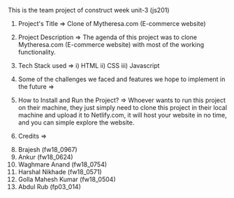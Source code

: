 This is the team project of construct week unit-3 (js201)

1. Project's Title =>
Clone of Mytheresa.com (E-commerce website)


2. Project Description =>
 The agenda of this project was to clone Mytheresa.com (E-commerce website) with most of the working functionality.
 
3. Tech Stack used =>
i) HTML
ii) CSS
iii) Javascript 

4. Some of the challenges we faced and features we hope to implement in the future =>







5.  How to Install and Run the Project? =>
Whoever wants to run this project on their machine, they just simply need to 
clone this project in their local machine and upload it to Netlify.com, it will 
host your website in no time, and you can simple explore the website. 


6. Credits =>

8) Brajesh (fw18_0967)
9) Ankur (fw18_0624)
10) Waghmare Anand	(fw18_0754)
11) Harshal Nikhade (fw18_0571)
12) Golla Mahesh Kumar (fw18_0504)
13) Abdul Rub (fp03_014)
 
 
 
